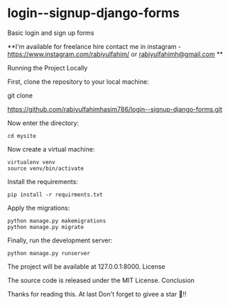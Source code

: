 # login--signup-django-forms
Basic login and sign up forms

**I'm available for freelance hire contact me in instagram - https://www.instagram.com/rabiyulfahim/ or rabiyulfahimh@gmail.com **

Running the Project Locally

First, clone the repository to your local machine:

git clone 

https://github.com/rabiyulfahimhasim786/login--signup-django-forms.git

Now enter the directory:
```
cd mysite
```

Now create a virtual machine:
```
virtualenv venv  
source venv/bin/activate
```

Install the requirements:
```
pip install -r requirments.txt
```

Apply the migrations:

```
python manage.py makemigrations
python manage.py migrate
```

Finally, run the development server:

```
python manage.py runserver
```

The project will be available at 127.0.0.1:8000.
License

The source code is released under the MIT License.
Conclusion

Thanks for reading this. At last Don't forget to givee a star 🌟!!
